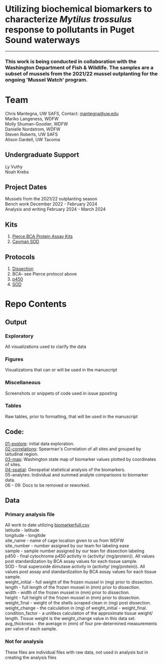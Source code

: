 # Utilizing biochemical biomarkers to characterize *Mytilus trossulus* response to pollutants in Puget Sound waterways
--- 
### This work is being conducted in collaboration with the Washington Department of Fish & Wildlife. The samples are a subset of mussels from the 2021/22 mussel outplanting for the ongoing 'Mussel Watch' program.   

# Team
Chris Mantegna, UW SAFS, Contact: mantegna@uw.edu\
Mariko Langeness, WDFW\
Molly Shuman-Goodier, WDFW\
Danielle Nordstrom, WDFW\
Steven Roberts, UW SAFS\
Alison Gardell, UW Tacoma 

## Undergraduate Support
Ly Vuthy\
Noah Krebs 


## Project Dates
Mussels from the 2021/22 outplanting season\
Bench work December 2022 - February 2024\
Analysis and writing February 2024 - March 2024

## Kits
1. [Pierce BCA Protein Assay Kits](https://github.com/ChrisMantegna/WDFWmussels/blob/main/protocol/TFS-Assets_LSG_manuals_MAN0011430_Pierce_BCA_Protein_Asy_UG.pdf)
2. [Cayman SOD](https://github.com/ChrisMantegna/WDFWmussels/blob/main/protocol/Cayman_SOD_Assay_Protocol.pdf)
## Protocols 
1. [Dissection](https://github.com/ChrisMantegna/WDFWmussels/blob/main/protocol/Frozen%20mussel%20dissection%20SOP.docx.pdf)
2. BCA- see Pierce protocol above
3. [p450](https://github.com/ChrisMantegna/WDFWmussels/blob/main/protocol/SOP%20Bivalve%20Biomarkers%20P450.docx.pdf)
4. [SOD](https://github.com/ChrisMantegna/WDFWmussels/blob/main/protocol/SOP%20Bivalve%20Biomarkers%20SOD.docx.pdf)
# Repo Contents
## Output
### Exploratory
All visualizations used to clarify the data
### Figures 
Visualizations that can or will be used in the manuscript
### Miscellaneous 
Screenshots or snippets of code used in issue pposting
### Tables 
Raw tables, prior to formatting, that will be used in the manuscript

## Code:
[01-explore](https://rpubs.com/cmantegna/mb01explore): initial data exploration.\
[02-correlations](https://rpubs.com/cmantegna/mb02correlations): Spearman's Correlation of all sites and grouped by laitudinal region.\
[03-map](https://rpubs.com/cmantegna/mb03map): Washington state map of biomarker values plotted by coordinates of sites.\
[04-spatial](https://rpubs.com/cmantegna/mb04spatial): Geospatial statistical analysis of the biomarkers.\
05-analytes: Individual and summed analyte comparisons to biomarker data.\
06 - 09: Docs to be removed or reworked.

## Data

### Primary analysis file
All work to date utilizing [biomarkerfull.csv](https://github.com/ChrisMantegna/WDFWmussels/blob/main/data/biomarkerfull.csv)\
latitude - latitude\
longitude - longitide\
site_name - name of cage location given to us from WDFW\
site_number - number assigned by our team for labeling ease\
sample - sample number assigned by our tean for dissection labeling\
p450 - final cytochrome p450 activity in (activity/ (mg/protein)). All values post standardization by BCA assay values for each tissue sample.\
SOD - final superoxide dimutase activity in (activity/ (mg/protein)). All values post assay and standardization by BCA assay values for each tissue sample.\
weight_initial - full weight of the frozen mussel in (mg) prior to dissection.\
length	- full length of the frozen mussel in (mm) prior to dissection.\
width	- width of the frozen mussel in (mm) prior to dissection.\
height	- full height of the frozen mussel in (mm) prior to dissection.\
weight_final - weight of the shells scraped clean in (mg) post dissection.\
weight_change - the calculation in (mg) of weight_initial  - weight_final.\
condition_factor	- a unitless calculation of the approximate tissue weight/ length. Tissue weight is the weight_change value in this data set.\
avg_thickness	- the average in (mm) of four pre-determined measurements per valve of each sample.  

### Not for analysis
These files are individual files with raw data, not used in analysis but in creating the analysis files
